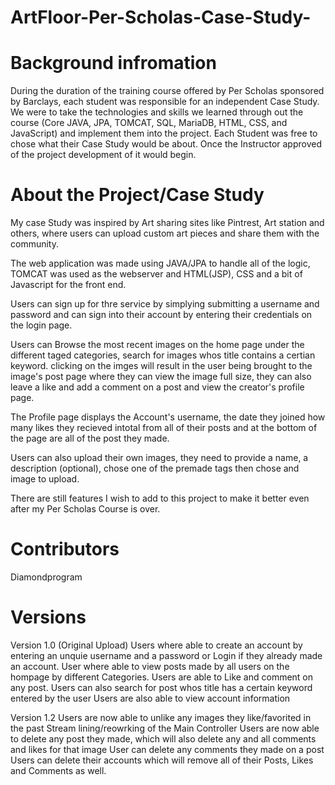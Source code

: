 # ArtFloor-Per-Scholas-Case-Study-


# Background infromation
During the duration of the training course offered by Per Scholas sponsored by Barclays, each student was responsible for an independent Case Study. We were to take the technologies and skills we learned through out the course (Core JAVA, JPA, TOMCAT, SQL, MariaDB, HTML, CSS, and JavaScript) and implement them into the project.
Each Student was free to chose what their Case Study would be about. Once the Instructor approved of the project development of it would begin.


# About the Project/Case Study

My case Study was inspired by Art sharing sites like Pintrest, Art station and others, where users can upload custom art pieces and share them
with the community. 

The web application was made using JAVA/JPA to handle all of the logic, TOMCAT was used as the webserver and HTML(JSP), CSS and a bit of 
Javascript for the front end.

Users can sign up for thre service by simplying submitting a username and password and can sign into their account by entering their credentials on
the login page.

Users can Browse the most recent images on the home page under the different taged categories, search for images whos title contains a certian keyword.
clicking on the imges will result in the user being brought to the image's post page where they can view the image full size, they can also leave a like and
add a comment on a post and view the creator's profile page.

The Profile page displays the Account's username, the date they joined how many likes they recieved intotal from all of their posts and at the bottom 
of the page are all of the post they made.

Users can also upload their own images, they need to provide a name, a description (optional), chose one of the premade tags then chose and image to upload.

There are still features I wish to add to this project to make it better even after my Per Scholas Course is over.

# Contributors

Diamondprogram

# Versions

Version 1.0 (Original Upload)
    Users where able to create an account by entering an unquie username and a password or Login if they already made an account.
    User where able to view posts made by all users on the hompage by different Categories.
    Users are able to Like and comment on any post.
    Users can also search for post whos title has a certain keyword entered by the user
    Users are also able to view account information
  
 Version 1.2
    Users are now able to unlike any images they like/favorited in the past
    Stream lining/reowrking of the Main Controller
    Users are now able to delete any post they made, which will also delete any and all comments and likes for that image
    User can delete any comments they made on a post
    Users can delete their accounts which will remove all of their Posts, Likes and Comments as well.
